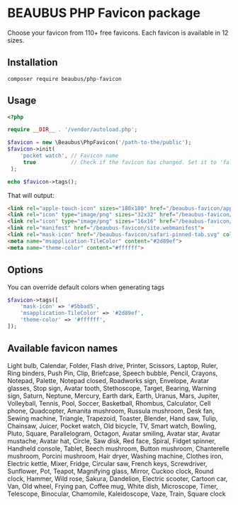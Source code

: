 # BEAUBUS PHP Favicon package

Choose your favicon from 110+ free favicons. Each favicon is available in 12 sizes.

## Installation
```shell
composer require beaubus/php-favicon
```

## Usage
```php
<?php

require __DIR__ . '/vendor/autoload.php';

$favicon = new \Beaubus\PhpFavicon('/path-to-the/public');
$favicon->init(
    'pocket watch', // Favicon name 
     true           // Check if the favicon has changed. Set it to 'false' once you have chosen and tested your favicon.
 ); 

echo $favicon->tags();
```
That will output:
```html
<link rel="apple-touch-icon" sizes="180x180" href="/beaubus-favicon/apple-touch-icon.png">
<link rel="icon" type="image/png" sizes="32x32" href="/beaubus-favicon/favicon-32x32.png">
<link rel="icon" type="image/png" sizes="16x16" href="/beaubus-favicon/favicon-16x16.png">
<link rel="manifest" href="/beaubus-favicon/site.webmanifest">
<link rel="mask-icon" href="/beaubus-favicon/safari-pinned-tab.svg" color="#5bbad5">
<meta name="msapplication-TileColor" content="#2d89ef">
<meta name="theme-color" content="#ffffff">
```

## Options
You can override default colors when generating tags
```php
$favicon->tags([
    'mask-icon' => '#5bbad5',
    'msapplication-TileColor' => '#2d89ef',
    'theme-color' => '#ffffff',
]);
```

## Available favicon names
Light bulb, Calendar, Folder, Flash drive, Printer, Scissors, Laptop, Ruler, Ring binders, Push Pin, Clip, Briefcase, Speech bubble, Pencil, Crayons, Notepad, Palette, Notepad closed, Roadworks sign, Envelope, Avatar glasses, Stop sign, Avatar tooth, Stethoscope, Target, Bearing, Warning sign, Saturn, Neptune, Mercury, Earth dark, Earth, Uranus, Mars, Jupiter, Volleyball, Tennis, Pool, Soccer, Basketball, Rhombus, Calculator, Cell phone, Quadcopter, Amanita mushroom, Russula mushroom, Desk fan, Sewing machine, Triangle, Trapezoid, Toaster, Blender, Hand saw, Tulip, Chainsaw, Juicer, Pocket watch, Old bicycle, TV, Smart watch, Bowling, Pluto, Square, Parallelogram, Octagon, Avatar smiling, Avatar star, Avatar mustache, Avatar hat, Circle, Saw disk, Red face, Spiral, Fidget spinner, Handheld console, Tablet, Beech mushroom, Button mushroom, Chanterelle mushroom, Porcini mushroom, Hair dryer, Washing machine, Clothes iron, Electric kettle, Mixer, Fridge, Circular saw, French keys, Screwdriver, Sunflower, Pot, Teapot, Magnifying glass, Mirror, Cuckoo clock, Round clock, Hammer, Wild rose, Sakura, Dandelion, Electric scooter, Cartoon car, Van, Old wheel, Frying pan, Coffee mug, White dish, Microscope, Timer, Telescope, Binocular, Chamomile, Kaleidoscope, Vaze, Train, Square clock